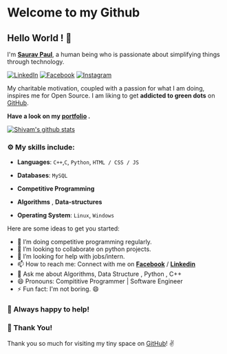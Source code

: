 
# Welcome to my Github
## Hello World ! :wave:

I'm **[Saurav Paul](https://www.linkedin.com/in/shivam-pathak-351741154/)**, a human being who is passionate about simplifying things through technology.

 [![LinkedIn](https://img.shields.io/static/v1.svg?label=LinkedIn&message=@ShivamPathak&logo=linkedin&style=flat&color=blue)](https://www.linkedin.com/in/shivam-pathak-351741154)
 [![Facebook](https://img.shields.io/static/v1.svg?label=facebook&message=@ShivamPathak&logo=facebook&style=flat&color=blue)](https://www.facebook.com/shivampathak848/)
 [![Instagram](https://img.shields.io/static/v1.svg?label=Instagram&message=@ShivamPathak&logo=Instagram&style=flat&color=blue)](https://www.instagram.com/_.shiivam._/)
 
 My charitable motivation, coupled with a passion for what I am doing, inspires me for Open Source. 
I am liking to get **addicted to green dots** on [GitHub](https://github.com/Shivam-Pathak?tab=repositories).


**Have a look on my [portfolio](https://Shivam-Pathak.github.io/) .** 

[![Shivam's github stats](https://github-readme-stats.vercel.app/api?username=Shivam-Pathak&show_icons=true)](https://github.com/Shivam-Pathak/)


### :gear: My skills include:

- **Languages**: `C++`,`C`, `Python`, `HTML / CSS / JS`

- **Databases**: `MySQL` 

- **Competitive Programming**
    
- **Algorithms** , **Data-structures**

- **Operating System**: `Linux`, `Windows`
    
Here are some ideas to get you started:

- 🌱 I’m doing competitive programming regularly.
- 👯 I’m looking to collaborate on python projects.
- 🤔 I’m looking for help with jobs/intern.
- 📫 How to reach me: Connect with me on **[Facebook](https://www.facebook.com/shivampathak848)** / **[Linkedin](https://www.linkedin.com/in/shivam-pathak-351741154/)**  
- 💬 Ask me about Algorithms, Data Structure , Python , C++ 
- 😄 Pronouns: Compititive Programmer | Software Engineer 
- ⚡ Fun fact: I'm not boring. 😄 


### :handshake: Always happy to help!


### :hugs: Thank You!

Thank you so much for visiting my tiny space on [GitHub](https://github.com/Shivam-Pathak)! :v: 


